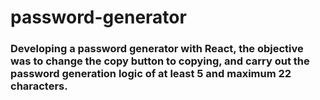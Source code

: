 # password-generator

### Developing a password generator with React, the objective was to change the copy button to copying, and carry out the password generation logic of at least 5 and maximum 22 characters.
